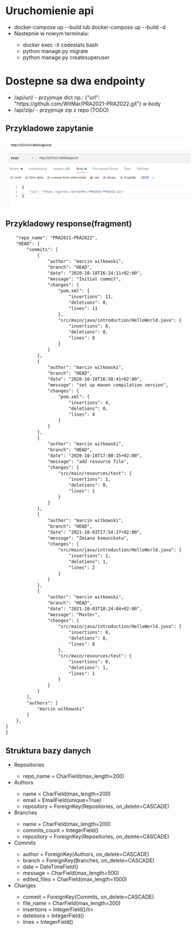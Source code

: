 # Uruchomienie api
<ul>
    <li>docker-compose up --build lub docker-compose up --build -d</li>
    <li>Nastepnie w nowym terminalu:</li>
    <ul>
        <li>docker exec -it codestats bash</li>
        <li>python manage.py migrate</li>
        <li>python manage.py createsuperuser</li>
    </ul>
</ul>

# Dostepne sa dwa endpointy
<ul>
<li>/api/url/ - przyjmuje dict np.: {"url": "https://github.com/WitMar/PRA2021-PRA2022.git"} w body</li>
<li>/api/zip/ - przyjmuje zip z repo (TODO)</li>
</ul>

## Przykladowe zapytanie
<img src="readme/example_request.jpg" alt="example_req">

## Przykladowy response(fragment)
```{
    "repo_name": "PRA2021-PRA2022",
    "HEAD": {
        "commits": [
            {
                "author": "marcin witkowski",
                "branch": "HEAD",
                "date": "2020-10-18T16:24:11+02:00",
                "message": "Initial commit",
                "changes": {
                    "pom.xml": {
                        "insertions": 11,
                        "deletions": 0,
                        "lines": 11
                    },
                    "src/main/java/introduction/HelloWorld.java": {
                        "insertions": 8,
                        "deletions": 0,
                        "lines": 8
                    }
                }
            },
            {
                "author": "marcin witkowski",
                "branch": "HEAD",
                "date": "2020-10-18T16:58:41+02:00",
                "message": "set up maven compilation version",
                "changes": {
                    "pom.xml": {
                        "insertions": 4,
                        "deletions": 0,
                        "lines": 4
                    }
                }
            },
            {
                "author": "marcin witkowski",
                "branch": "HEAD",
                "date": "2020-10-18T17:00:15+02:00",
                "message": "add resource file",
                "changes": {
                    "src/main/resources/test": {
                        "insertions": 1,
                        "deletions": 0,
                        "lines": 1
                    }
                }
            },
            {
                "author": "marcin witkowski",
                "branch": "HEAD",
                "date": "2021-10-03T17:54:27+02:00",
                "message": "Zmiana komunikatu",
                "changes": {
                    "src/main/java/introduction/HelloWorld.java": {
                        "insertions": 1,
                        "deletions": 1,
                        "lines": 2
                    }
                }
            },
            {
                "author": "marcin witkowski",
                "branch": "HEAD",
                "date": "2021-10-03T18:24:04+02:00",
                "message": "Master",
                "changes": {
                    "src/main/java/introduction/HelloWorld.java": {
                        "insertions": 0,
                        "deletions": 8,
                        "lines": 8
                    },
                    "src/main/resources/test": {
                        "insertions": 0,
                        "deletions": 1,
                        "lines": 1
                    }
                }
            }
        ],
        "authors": [
            "marcin witkowski"
        ]
    },
}
}
```
## Struktura bazy danych
<ul>
<li>Repositories</li>
    <ul>
        <li>repo_name = CharField(max_length=200)</li>
    </ul>


<li>Authors</li>
    <ul>
        <li>name = CharField(max_length=200)</li>
        <li>email = EmailField(unique=True)</li>
        <li>repository = ForeignKey(Repositories, on_delete=CASCADE)</li>
    </ul>

<li>Branches</li>
    <ul>
        <li>name = CharField(max_length=200)</li>
        <li>commits_count = IntegerField()</li>
        <li>repository = ForeignKey(Repositories, on_delete=CASCADE)</li>
    </ul>


<li>Commits</li>
    <ul>
        <li>author = ForeignKey(Authors, on_delete=CASCADE)</li>
        <li>branch = ForeignKey(Branches, on_delete=CASCADE)</li>
        <li>date = DateTimeField()</li>
        <li>message = CharField(max_length=500)</li>
        <li>edited_files = CharField(max_length=1000)</li>
    </ul>
<li>Changes</li>
    <ul>
        <li>commit = ForeignKey(Commits, on_delete=CASCADE)</li>
        <li>file_name = CharField(max_length=200)</li>
        <li>insertions = IntegerField()/li>
        <li>deletions = IntegerField()</li>
        <li>lines = IntegerField()</li>
    </ul>
</ul>